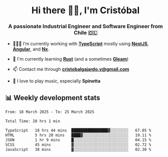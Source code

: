 <h1 align="center">Hi there ✌🏻, I'm Cristóbal</h1>
<h3 align="center">A passionate Industrial Engineer and Software Engineer from Chile 🇨🇱</h3>

- 🧑🏻‍💻 I’m currently working with **[TypeScript](https://www.typescriptlang.org)** mostly using **[NestJS](https://nestjs.com)**, **[Angular](https://angular.io)**, and **[Nx](https://nx.dev)**.

- 🌱 I'm currently learning **[Rust](https://www.rust-lang.org)** (and a sometimes **[Gleam](https://gleam.run/)**)

- 📫 Contact me through **cristobalgajardo.v@gmail.com**

- 🎸 I love to play music, especially **Spinetta**

## 📊 Weekly development stats

<!--START_SECTION:waka-->

```txt
From: 18 March 2025 - To: 25 March 2025

Total Time: 28 hrs 1 min

TypeScript   18 hrs 44 mins  ████████████████▓░░░░░░░░   67.05 %
HTML         5 hrs 20 mins   ████▓░░░░░░░░░░░░░░░░░░░░   19.11 %
JSON         1 hr 9 mins     █░░░░░░░░░░░░░░░░░░░░░░░░   04.15 %
SCSS         45 mins         ▓░░░░░░░░░░░░░░░░░░░░░░░░   02.72 %
JavaScript   38 mins         ▓░░░░░░░░░░░░░░░░░░░░░░░░   02.30 %
```

<!--END_SECTION:waka-->
